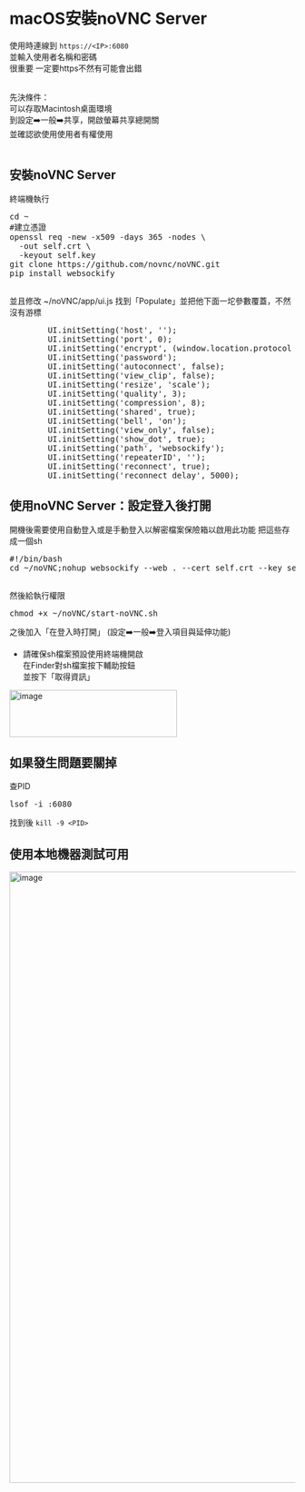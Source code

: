 # macOS安裝noVNC Server
使用時連線到 <code>https://\<IP\>:6080</code><br>
並輸入使用者名稱和密碼<br>
很重要 一定要https不然有可能會出錯<br><br>


先決條件：<br>
可以存取Macintosh桌面環境<br>
到設定➡️一般➡️共享，開啟螢幕共享總開關<br>
並確認欲使用使用者有權使用<br><br>


## 安裝noVNC Server
終端機執行
<pre>
cd ~
#建立憑證
openssl req -new -x509 -days 365 -nodes \
  -out self.crt \
  -keyout self.key
git clone https://github.com/novnc/noVNC.git
pip install websockify
  </pre>
並且修改 ~/noVNC/app/ui.js
找到「Populate」並把他下面一坨參數覆蓋，不然沒有游標
<pre>
        UI.initSetting('host', '');
        UI.initSetting('port', 0);
        UI.initSetting('encrypt', (window.location.protocol === "https:"));
        UI.initSetting('password');
        UI.initSetting('autoconnect', false);
        UI.initSetting('view_clip', false);
        UI.initSetting('resize', 'scale');
        UI.initSetting('quality', 3);
        UI.initSetting('compression', 8);
        UI.initSetting('shared', true);
        UI.initSetting('bell', 'on');
        UI.initSetting('view_only', false);
        UI.initSetting('show_dot', true);
        UI.initSetting('path', 'websockify');
        UI.initSetting('repeaterID', '');
        UI.initSetting('reconnect', true);
        UI.initSetting('reconnect_delay', 5000);
</pre>

## 使用noVNC Server：設定登入後打開
開機後需要使用自動登入或是手動登入以解密檔案保險箱以啟用此功能
把這些存成一個sh
<pre>
#!/bin/bash
cd ~/noVNC;nohup websockify --web . --cert self.crt --key self.key 6080 localhost:5900 >/dev/null 2>&1 &
  </pre>
然後給執行權限
<pre>
chmod +x ~/noVNC/start-noVNC.sh
</pre>
之後加入「在登入時打開」
(設定➡️一般➡️登入項目與延伸功能)

- 請確保sh檔案預設使用終端機開啟<br>
在Finder對sh檔案按下輔助按鈕<br>
並按下「取得資訊」
<img width="295" height="83" alt="image" src="https://github.com/user-attachments/assets/55fdedcb-6abd-42ce-b5ed-8a2cdbb62139" />

## 如果發生問題要關掉
查PID
<pre>lsof -i :6080</pre>
找到後
<code>kill -9 \<PID\></code>


## 使用本地機器測試可用
<img width="1800" height="1077" alt="image" src="https://github.com/user-attachments/assets/a3e605c9-e7c5-4638-8bb2-296866b1329e" />


